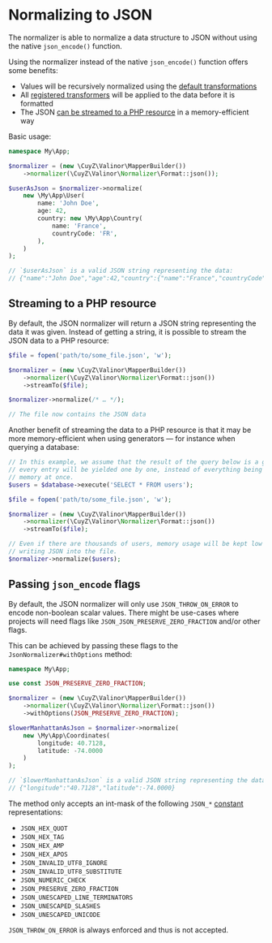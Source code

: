 # Normalizing to JSON

The normalizer is able to normalize a data structure to JSON without using the
native `json_encode()` function.

Using the normalizer instead of the native `json_encode()` function offers some
benefits:

- Values will be recursively normalized using the [default transformations] 
- All [registered transformers] will be applied to the data before it is
  formatted
- The JSON [can be streamed to a PHP resource] in a memory-efficient way

Basic usage:

```php
namespace My\App;

$normalizer = (new \CuyZ\Valinor\MapperBuilder())
    ->normalizer(\CuyZ\Valinor\Normalizer\Format::json());

$userAsJson = $normalizer->normalize(
    new \My\App\User(
        name: 'John Doe',
        age: 42,
        country: new \My\App\Country(
            name: 'France',
            countryCode: 'FR',
        ),
    )
);

// `$userAsJson` is a valid JSON string representing the data:
// {"name":"John Doe","age":42,"country":{"name":"France","countryCode":"FR"}}
```

## Streaming to a PHP resource

By default, the JSON normalizer will return a JSON string representing the data
it was given. Instead of getting a string, it is possible to stream the JSON
data to a PHP resource:

```php
$file = fopen('path/to/some_file.json', 'w');

$normalizer = (new \CuyZ\Valinor\MapperBuilder())
    ->normalizer(\CuyZ\Valinor\Normalizer\Format::json())
    ->streamTo($file);

$normalizer->normalize(/* … */);

// The file now contains the JSON data
```

Another benefit of streaming the data to a PHP resource is that it may be more
memory-efficient when using generators — for instance when querying a database:

```php
// In this example, we assume that the result of the query below is a generator,
// every entry will be yielded one by one, instead of everything being loaded in
// memory at once.
$users = $database->execute('SELECT * FROM users');

$file = fopen('path/to/some_file.json', 'w');

$normalizer = (new \CuyZ\Valinor\MapperBuilder())
    ->normalizer(\CuyZ\Valinor\Normalizer\Format::json())
    ->streamTo($file);

// Even if there are thousands of users, memory usage will be kept low when
// writing JSON into the file.
$normalizer->normalize($users);
```

## Passing `json_encode` flags

By default, the JSON normalizer will only use `JSON_THROW_ON_ERROR` to encode non-boolean scalar values.
There might be use-cases where projects will need flags like `JSON_JSON_PRESERVE_ZERO_FRACTION` and/or other flags.

This can be achieved by passing these flags to the `JsonNormalizer#withOptions` method:

```php
namespace My\App;

use const JSON_PRESERVE_ZERO_FRACTION;

$normalizer = (new \CuyZ\Valinor\MapperBuilder())
    ->normalizer(\CuyZ\Valinor\Normalizer\Format::json())
    ->withOptions(JSON_PRESERVE_ZERO_FRACTION);

$lowerManhattanAsJson = $normalizer->normalize(
    new \My\App\Coordinates(
        longitude: 40.7128,
        latitude: -74.0000
    )
);

// `$lowerManhattanAsJson` is a valid JSON string representing the data:
// {"longitude":"40.7128","latitude":-74.0000}
```

The method only accepts an int-mask of the following `JSON_*` [constant](https://www.php.net/manual/de/json.constants.php) representations:

- `JSON_HEX_QUOT`
- `JSON_HEX_TAG`
- `JSON_HEX_AMP`
- `JSON_HEX_APOS`
- `JSON_INVALID_UTF8_IGNORE`
- `JSON_INVALID_UTF8_SUBSTITUTE`
- `JSON_NUMERIC_CHECK`
- `JSON_PRESERVE_ZERO_FRACTION`
- `JSON_UNESCAPED_LINE_TERMINATORS`
- `JSON_UNESCAPED_SLASHES`
- `JSON_UNESCAPED_UNICODE`

`JSON_THROW_ON_ERROR` is always enforced and thus is not accepted.

[default transformations]: normalizer.md#supported-transformations

[registered transformers]: extending-normalizer.md

[can be streamed to a PHP resource]: #streaming-to-a-php-resource
